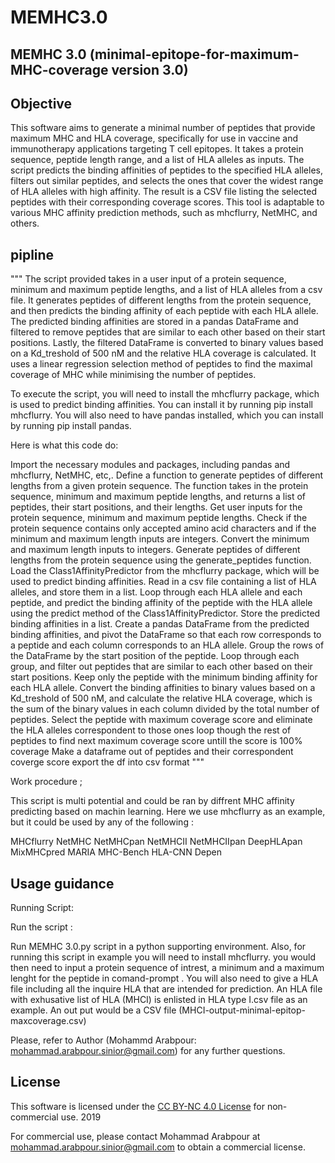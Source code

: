 # MEMHC3.0
## MEMHC 3.0 (minimal-epitope-for-maximum-MHC-coverage version 3.0)


## Objective

This software aims to generate a minimal number of peptides that provide maximum MHC and HLA coverage, specifically for use in vaccine and immunotherapy applications targeting T cell epitopes. It takes a protein sequence, peptide length range, and a list of HLA alleles as inputs. The script predicts the binding affinities of peptides to the specified HLA alleles, filters out similar peptides, and selects the ones that cover the widest range of HLA alleles with high affinity. The result is a CSV file listing the selected peptides with their corresponding coverage scores. This tool is adaptable to various MHC affinity prediction methods, such as mhcflurry, NetMHC, and others.


## pipline 
"""
The script provided takes in a user input of a protein sequence, minimum and maximum peptide lengths, and a list of HLA alleles from a csv file. It  generates peptides of different lengths from the protein sequence, and then predicts the binding affinity of each peptide with each HLA allele. The predicted binding affinities are stored in a pandas DataFrame and filtered to remove peptides that are similar to each other based on their start positions. Lastly, the filtered DataFrame is converted to binary values based on a Kd_treshold of 500 nM and the relative HLA coverage is calculated. It uses a linear regression selection method of peptides to find the maximal coverage of MHC while minimising the number of peptides.

To execute the script, you will need to install the mhcflurry package, which is used to predict binding affinities. You can install it by running pip install mhcflurry. You will also need to have pandas installed, which you can install by running pip install pandas.

Here is what this code do:

Import the necessary modules and packages, including pandas and mhcflurry, NetMHC, etc,.
Define a function to generate peptides of different lengths from a given protein sequence. The function takes in the protein sequence, minimum and maximum peptide lengths, and returns a list of peptides, their start positions, and their lengths.
Get user inputs for the protein sequence, minimum and maximum peptide lengths.
Check if the protein sequence contains only accepted amino acid characters and if the minimum and maximum length inputs are integers.
Convert the minimum and maximum length inputs to integers.
Generate peptides of different lengths from the protein sequence using the generate_peptides function.
Load the Class1AffinityPredictor from the mhcflurry package, which will be used to predict binding affinities.
Read in a csv file containing a list of HLA alleles, and store them in a list.
Loop through each HLA allele and each peptide, and predict the binding affinity of the peptide with the HLA allele using the predict method of the Class1AffinityPredictor. Store the predicted binding affinities in a list.
Create a pandas DataFrame from the predicted binding affinities, and pivot the DataFrame so that each row corresponds to a peptide and each column corresponds to an HLA allele.
Group the rows of the DataFrame by the start position of the peptide.
Loop through each group, and filter out peptides that are similar to each other based on their start positions. Keep only the peptide with the minimum binding affinity for each HLA allele.
Convert the binding affinities to binary values based on a Kd_treshold of 500 nM, and calculate the relative HLA coverage, which is the sum of the binary values in each column divided by the total number of peptides.
Select the peptide with maximum coverage score and eliminate the HLA alleles correspondent to those ones
loop though the rest of peptides to find next maximum coverage score untill the score is 100% coverage
Make a dataframe out of peptides and their correspondent coverge score
export the df into csv format
"""

Work procedure ;

This script is multi potential and could be ran by diffrent MHC affinity predicting based on machin learning. Here we use mhcflurry as an example, but it could be used by any of the following : 

MHCflurry
NetMHC
NetMHCpan
NetMHCII
NetMHCIIpan
DeepHLApan
MixMHCpred
MARIA
MHC-Bench
HLA-CNN
Depen

## Usage guidance 
Running Script:


Run the script :

Run MEMHC 3.0.py script in a python supporting environment. Also, for running this script in example you will need to install mhcflurry.
you would then need to input a protein sequence of intrest, a minimum and a maximum lenght for the peptide in comand-prompt . 
You will also need to give a HLA file including all the inquire HLA that are intended for prediction. An HLA file with exhusative list of HLA (MHCI) is enlisted in HLA type I.csv file as an example.
An out put would be a CSV file (MHCI-output-minimal-epitop-maxcoverage.csv)


Please, refer to Author (Mohammd Arabpour: mohammad.arabpour.sinior@gmail.com) for any further questions.



## License

This software is licensed under the [CC BY-NC 4.0 License](LICENSE) for non-commercial use.
2019

For commercial use, please contact Mohammad Arabpour at mohammad.arabpour.sinior@gmail.com to obtain a commercial license.







